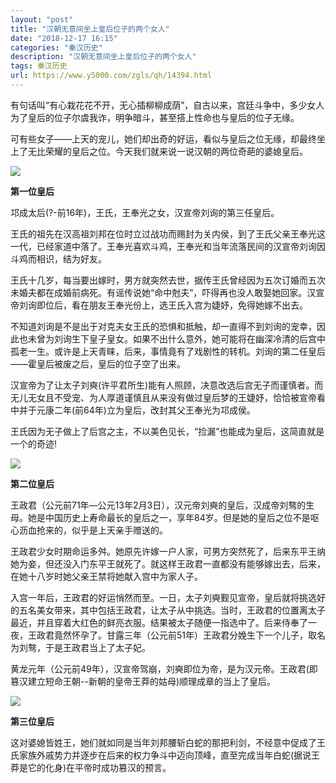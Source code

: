 ```yaml
---
layout: "post"
title: "汉朝无意间坐上皇后位子的两个女人"
date: "2018-12-17 16:15"
categories: "秦汉历史"
description: "汉朝无意间坐上皇后位子的两个女人"
tags: 秦汉历史
url: https://www.y5000.com/zgls/qh/14394.html
---
```






有句话叫“有心栽花花不开，无心插柳柳成荫”，自古以来，宫廷斗争中，多少女人为了皇后的位子尔虞我诈，明争暗斗，甚至搭上性命也与皇后的位子无缘。

可有些女子——上天的宠儿，她们却出奇的好运，看似与皇后之位无缘，却最终坐上了无比荣耀的皇后之位。今天我们就来说一说汉朝的两位奇葩的婆媳皇后。

![](https://img.y5000.com/uploads/allimg/170221/8-1F221154340Z7.jpg)

**第一位皇后**

邛成太后(?-前16年)，王氏，王奉光之女，汉宣帝刘询的第三任皇后。

王氏的祖先在汉高祖刘邦在位时立过战功而赐封为关内侯，到了王氏父亲王奉光这一代，已经家道中落了。王奉光喜欢斗鸡，王奉光和当年流落民间的汉宣帝刘询因斗鸡而相识，结为好友。

王氏十几岁，每当要出嫁时，男方就突然去世，据传王氏曾经因为五次订婚而五次未婚夫都在成婚前病死。有谣传说她“命中尅夫”，吓得再也没人敢娶她回家。汉宣帝刘询即位后，看在朋友王奉光份上，选王氏入宫为婕妤，免得她嫁不出去。

不知道刘询是不是出于对克夫女王氏的恐惧和抵触，却一直得不到刘询的宠幸，因此也未曾为刘询生下皇子皇女。如果不出什么意外，她可能将在幽深冷清的后宫中孤老一生。或许是上天青睐，后来，事情竟有了戏剧性的转机。刘询的第二任皇后——霍皇后被废之后，皇后的位子空了出来。

汉宣帝为了让太子刘奭(许平君所生)能有人照顾，决意改选后宫无子而谨慎者。而无儿无女且不受宠、为人厚道谨慎且从来没有做过皇后梦的王婕妤，恰恰被宣帝看中并于元康二年(前64年)立为皇后，改封其父王奉光为邛成侯。

王氏因为无子做上了后宫之主，不以美色见长，“捡漏”也能成为皇后，这简直就是一个的奇迹!

![](https://img.y5000.com/uploads/allimg/170221/15512140B-0.jpg)

**第二位皇后**

王政君（公元前71年—公元13年2月3日），汉元帝刘奭的皇后，汉成帝刘骜的生母。她是中国历史上寿命最长的皇后之一，享年84岁。但是她的皇后之位不是呕心沥血抢来的，似乎是上天亲手赠送的。

王政君少女时期命运多舛。她原先许嫁一户人家，可男方突然死了，后来东平王纳她为妾，但还没入门东平王就死了。就这样王政君一直都没有能够嫁出去，后来，在她十八岁时她父亲王禁将她献入宫中为家人子。

入宫一年后，王政君的好运悄然而至。一日，太子刘奭觐见宣帝，皇后就将挑选好的五名美女带来，其中包括王政君，让太子从中挑选。当时，王政君的位置离太子最近，并且穿着大红色的鲜亮衣服。结果被太子随便一指选中了。后来侍奉了一夜，王政君竟然怀孕了。甘露三年（公元前51年）王政君分娩生下一个儿子，取名为刘骜，于是王政君当上了太子妃。

黄龙元年（公元前49年），汉宣帝驾崩，刘奭即位为帝，是为汉元帝。王政君(即篡汉建立短命王朝--新朝的皇帝王莽的姑母)顺理成章的当上了皇后。

![](https://img.y5000.com/uploads/allimg/170221/8-1F221154323330.jpg)

**第三位皇后**

这对婆媳皆姓王，她们就如同是当年刘邦腰斩白蛇的那把利剑，不经意中促成了王氏家族外戚势力并逐步在后来的权力争斗中迈向顶峰，直至完成当年白蛇(据说王莽是它的化身)在平帝时成功篡汉的预言。
